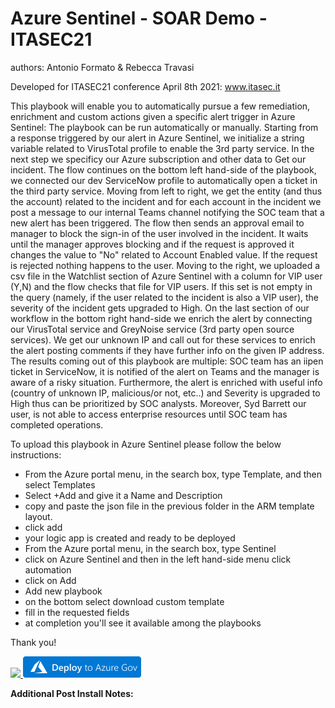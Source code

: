 # Azure Sentinel - SOAR Demo - ITASEC21
authors: Antonio Formato & Rebecca Travasi

Developed for ITASEC21 conference April 8th 2021: www.itasec.it

This playbook will enable you to automatically pursue a few remediation, enrichment and custom actions given a specific alert trigger in Azure Sentinel:
The playbook can be run automatically or manually.
Starting from a response triggered by our alert in Azure Sentinel, we initialize a string variable related to VirusTotal profile to enable the 3rd party service. In the next step we specificy our Azure subscription and other data to Get our incident.
The flow continues on the bottom left hand-side of the playbook, we connected our dev ServiceNow profile to automatically open a ticket in the third party service. Moving from left to right, we get the entity (and thus the account) related to the incident and for each account in the incident we post a message to our internal Teams channel notifying the SOC team that a new alert has been triggered. The flow then sends an approval email to manager to block the sign-in of the user involved in the incident. It waits until the manager approves blocking and if the request is approved it changes the value to "No" related to Account Enabled value. If the request is rejected nothing happens to the user.
Moving to the right, we uploaded a csv file in the Watchlist section of Azure Sentinel with a column for VIP user (Y,N) and the flow checks that file for VIP users. If this set is not empty in the query (namely, if the user related to the incident is also a VIP user), the severity of the incident gets upgraded to High. On the last section of our workflow in the bottom right hand-side we enrich the alert by connecting our VirusTotal service and GreyNoise service (3rd party open source services). We get our unknown IP and call out for these services to enrich the alert posting comments if they have further info on the given IP address.
The results coming out of this playbook are multiple: SOC team has an iipen ticket in ServiceNow, it is notified of the alert on Teams and the manager is aware of a risky situation. Furthermore, the alert is enriched with useful info (country of unknown IP, malicious/or not, etc..) and Severity is upgraded to High thus can be prioritized by SOC analysts. Moreover, Syd Barrett our user, is not able to access enterprise resources until SOC team has completed operations.

To upload this playbook in Azure Sentinel please follow the below instructions:
- From the Azure portal menu, in the search box, type Template, and then select Templates
- Select +Add and give it a Name and Description
- copy and paste the json file in the previous folder in the ARM template layout.
- click add
- your logic app is created and ready to be deployed
- From the Azure portal menu, in the search box, type Sentinel 
- click on Azure Sentinel and then in the left hand-side menu click automation 
- click on Add
- Add new playbook
- on the bottom select download custom template
- fill in the requested fields
- at completion you'll see it available among the playbooks

Thank you!

<a href="https://portal.azure.com/#create/Microsoft.Template/uri/https%3A%2F%2Fraw.githubusercontent.com%2Fformat81%2FAzureSentinel%2Fmaster%2FPlaybooks%2FITASEC21%2FITASEC21_SOAR_template.json" target="_blank">
    <img src="https://aka.ms/deploytoazurebutton"/>
</a>
<a href="https://portal.azure.com/#create/Microsoft.Template/uri/https%3A%2F%2Fraw.githubusercontent.com%2Fformat81%2FAzureSentinel%2Fmaster%2FPlaybooks%2FITASEC21%2FITASEC21_SOAR_template.json" target="_blank">
<img src="https://raw.githubusercontent.com/Azure/azure-quickstart-templates/master/1-CONTRIBUTION-GUIDE/images/deploytoazuregov.png"/>
</a>

**Additional Post Install Notes:**
